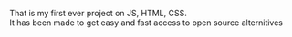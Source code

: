 That is my first ever project on JS, HTML, CSS. <br>
It has been made to get easy and fast access to open source alternitives
